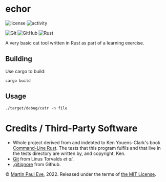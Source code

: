 # echor

![license](https://img.shields.io/github/license/martinpauleve/catr) ![activity](https://img.shields.io/github/last-commit/MartinPaulEve/catr) 

![Git](https://img.shields.io/badge/git-%23F05033.svg?style=for-the-badge&logo=git&logoColor=white) ![GitHub](https://img.shields.io/badge/github-%23121011.svg?style=for-the-badge&logo=github&logoColor=white) ![Rust](https://img.shields.io/badge/rust-3670A0?style=for-the-badge&logo=rust&logoColor=ffdd54)

A very basic cat tool written in Rust as part of a learning exercise.

## Building
Use cargo to build:

    cargo build

## Usage
    ./target/debug/catr -n file

# Credits / Third-Party Software

* Whole project derived from and indebted to Ken Youens-Clark's book [Command-Line Rust](https://github.com/kyclark/command-line-rust). The tests that this program fulfils and that live in the tests directory are written by, and copyright, Ken. 
* [Git](https://git-scm.com/) from Linus Torvalds _et al_.
* [.gitignore](https://github.com/github/gitignore) from Github.

&copy; [Martin Paul Eve](mailto:martin@eve.gd), 2022. Released under the terms of [the MIT License](LICENSE).